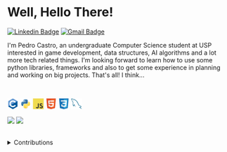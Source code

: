 # Well, Hello There!

[![Linkedin Badge](https://img.shields.io/badge/-LinkedIn-blue?style=flat-square&logo=Linkedin&logoColor=white)](https://www.linkedin.com/in/pedrolmcastro)
[![Gmail Badge](https://img.shields.io/badge/-Gmail-red?style=flat-square&logo=Gmail&logoColor=white)](mailto:pedro.lucas.moliner.castro@gmail.com)

I'm Pedro Castro, an undergraduate Computer Science student at USP interested in game development, data structures, AI algorithms and a lot more tech related things. I'm looking forward to learn how to use some python libraries, frameworks and also to get some experience in planning and working on big projects. That's all! I think...

<br>

<!-- Languages and Tools -->
<p>
  <img height="25" src="https://raw.githubusercontent.com/devicons/devicon/master/icons/c/c-original.svg">
  <img height="25" src="https://raw.githubusercontent.com/devicons/devicon/master/icons/python/python-original.svg">
  <img height="25" src="https://raw.githubusercontent.com/devicons/devicon/master/icons/javascript/javascript-original.svg">
  <img height="25" src="https://raw.githubusercontent.com/devicons/devicon/master/icons/html5/html5-original.svg">
  <img height="25" src="https://raw.githubusercontent.com/devicons/devicon/master/icons/css3/css3-original.svg">
  <img height="25" src="https://raw.githubusercontent.com/devicons/devicon/master/icons/mysql/mysql-original.svg">
</p>

<!-- GitHub Stats -->
<p>
  <img height="171" src="https://github-readme-stats.vercel.app/api?username=pedrolmcastro&theme=dark&show_icons=true">
  <img height="171" src="https://github-readme-stats.vercel.app/api/top-langs/?username=pedrolmcastro&theme=dark&layout=compact">
</p>

<br>

<!-- Contributions -->
<details>
  <summary> Contributions </summary>
  <br>
  
  <a href="https://github.com/CerqueiraMatheus/SSC0103-COVIDApp">
    <img align="center" src="https://github-readme-stats.vercel.app/api/pin/?username=CerqueiraMatheus&repo=SSC0103-COVIDApp&theme=dark">
  </a>
  <a href="https://github.com/CerqueiraMatheus/SSC0119-Projeto-Final">
    <img align="center" src="https://github-readme-stats.vercel.app/api/pin/?username=CerqueiraMatheus&repo=SSC0119-Projeto-Final&theme=dark">
  </a>
  <a href="https://github.com/CerqueiraMatheus/SSC0180-Fonte-de-Tensao">
    <img align="center" src="https://github-readme-stats.vercel.app/api/pin/?username=CerqueiraMatheus&repo=SSC0180-Fonte-de-Tensao&theme=dark">
  </a>
  <a href="https://github.com/CerqueiraMatheus/SCC0215-Organizacao-de-Arquivos">
    <img align="center" src="https://github-readme-stats.vercel.app/api/pin/?username=CerqueiraMatheus&repo=SCC0215-Organizacao-de-Arquivos&theme=dark">
  </a>
  <a href="https://github.com/CerqueiraMatheus/SSC0902-Conversor-Bases-MIPS">
    <img align="center" src="https://github-readme-stats.vercel.app/api/pin/?username=CerqueiraMatheus&repo=SSC0902-Conversor-Bases-MIPS&theme=dark">
  </a>
  <a href="https://github.com/CerqueiraMatheus/SSC0108-CPU">
    <img align="center" src="https://github-readme-stats.vercel.app/api/pin/?username=CerqueiraMatheus&repo=SSC0108-CPU&theme=dark">
  </a>
</details>
